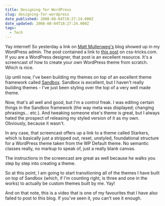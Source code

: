 ```yaml
---
title: Designing for WordPress
slug: designing-for-wordpress
date_published: 2008-08-04T18:27:24.000Z
date_updated: 2008-08-04T18:27:24.000Z
tags:
  - Tech
---
```


Yay internet! So yesterday a link on [Matt Mullenweg's](http://ma.tt) blog showed up in my WordPress admin. The post contained a link to [this post](http://css-tricks.com/designing-for-wordpress-complete-series-downloads/) on css-tricks.com. If you are a WordPress designer, that post is an excellent resource. It's a screencast of how to create your own WordPress theme from scratch. Which is nice.

Up until now, I've been building my themes on top of an excellent theme framework called [Sandbox](http://www.plaintxt.org/themes/sandbox/). Sandbox is excellent, but I haven't really building themes - I've just been styling over the top of a very well made theme.

Now, that's all well and good, but I'm a control freak. I was editing certain things in the Sandbox framework (the way meta was displayed; changing phrasings... etc.). And tweaking someone else's theme is great, but I always hated the prospect of releasing my styled version of it as my own. Obviously, because it wasn't.

In any case, that screencast offers up a link to a theme called Starkers, which is basically just a stripped out, reset, unstyled, foundational structure for a WordPress theme taken from the WP Default theme. No semantic classes really, no markup to speak of, just a really blank canvas.

The instructions in the screencast are great as well because he walks you step by step into creating a theme.

So at this point, I am going to start transitioning all of the themes I have built on top of Sandbox (which, if I'm counting right, is three and one in the works) to actually be custom themes built by me. Yay!

And on that note, this is a video that is one of my favourites that I have also failed to post to this blog. If you've seen it, you can't see it enough.
